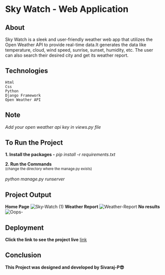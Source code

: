 # Sky Watch - Web Application
## About
Sky Watch is a sleek and user-friendly weather web app that utilizes the Open Weather API to provide real-time data.It generates the data like temperature, cloud, wind speed, sunrise, sunset, humidity, etc.   The user can also search their desired city and get its weather report.


## Technologies
```
Html
Css
Python
Django Framework
Open Weather API
```

## Note
  
*Add your open weather api key in views.py file*
  
## To Run the Project
**1. Install the packages -** 
*pip install -r requirements.txt*

**2. Run the Commands**<br>
<sub>(change the directory where the manage.py exists)</sub><br><br>
  *python manage.py runserver*
  
  
## Project Output
  **Home Page**
  ![Sky-Watch (1)](https://github.com/Sivaraj-P/Sky-Watch/assets/108646555/d43bbc27-dfd4-4e6b-b33d-3c2791c1e7a4)
  **Weather Report**
  ![Weather-Report](https://github.com/Sivaraj-P/Sky-Watch/assets/108646555/c106b90e-8752-42ee-9311-e655e881b899)
  **No results**
  ![Oops-](https://github.com/Sivaraj-P/Sky-Watch/assets/108646555/09faac00-e331-41c6-a7f7-5bdf692402a5)

## Deployment
**Click the link to see the project live**
[link](https://skywatch.pythonanywhere.com)
  
  
  ## Conclusion
  **This Project was designed and developed by Sivaraj-P😎**
  
  
  
  
  
  
  
  
  
  
  
  
  
  
